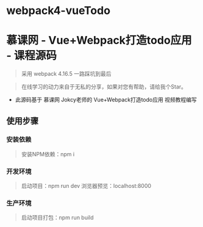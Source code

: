 # webpack4-vueTodo
# 慕课网 - Vue+Webpack打造todo应用 - 课程源码
> 采用 webpack 4.16.5 一路踩坑到最后

> 在线学习的动力来自于无私的分享，如果对您有帮助，请给我个Star。

- 此源码基于 慕课网 Jokcy老师的 Vue+Webpack打造todo应用 视频教程编写

## 使用步骤
### 安装依赖
> 安装NPM依赖：npm i
### 开发环境
> 启动项目：npm run dev
> 浏览器预览：localhost:8000
### 生产环境
> 启动项目打包：npm run build
